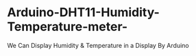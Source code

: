 # Arduino-DHT11-Humidity-Temperature-meter-
We Can Display Humidity &amp; Temperature in a Display By Arduino
